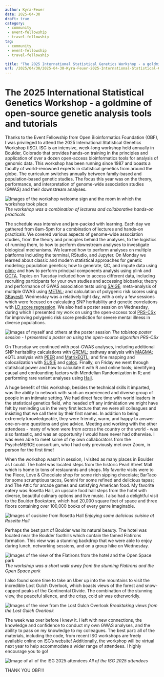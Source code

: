 ```yaml
---
author: Kyra-Feuer
date: 2025-04-30
draft: true
category: 
 - community
 - event-fellowship
 - travel-fellowship
tag:
 - community
 - event-fellowship
 - travel-fellowship

title: "The 2025 International Statistical Genetics Workshop - a goldmine of open-source genetic analysis tools and tutorials"
url: /2025/04/30/2025-04-30-Kyra-Feuer-2025-International-Statistical-Genetics-Workshop/
---
```


# The 2025 International Statistical Genetics Workshop - a goldmine of open-source genetic analysis tools and tutorials

Thanks to the Event Fellowship from Open Bioinformatics Foundation (OBF), I was privileged to attend the 2025 International Statistical Genetics Workshop (ISG). ISG is an intensive, week-long workshop held annually in Boulder, Colorado that provides hands-on training in the principles and application of over a dozen open-access bioinformatics tools for analysis of genomic data. This workshop has been running since 1987 and boasts a faculty of world-renowned experts in statistical genetics from around the globe. The curriculum switches annually between family-based and population-based genetic studies. The focus this year was on the theory, performance, and interpretation of genome-wide association studies (GWAS) and their downstream analyses.

![Images of the workshop welcome sign and the room in which the workshop took place](/img/2025/2025-04-30-Kyra-Feuer-01.jpg)
*The workshop was a combination of lectures and collaborative hands-on practicals*

The schedule was intensive and jam-packed with learning. Each day we gathered from 8am-5pm for a combination of lectures and hands-on practicals. We covered various aspects of genome-wide association studies, from the theory and principles behind the analyses, to the logistics of running them, to how to perform downstream analyses to investigate biological mechanisms. We learned how to perform analyses on multiple platforms including the terminal, RStudio, and Jupyter. On Monday we learned about classic and modern statistical approaches for genetic modeling; population genetics; how to generate, QC, and impute data using [plink](https://www.cog-genomics.org/plink/2.0/); and how to perform principal components analysis using plink and [GCTA](https://yanglab.westlake.edu.cn/software/gcta/#Overview). Topics on Tuesday included how to access different data, including recruiting participants for your own studies and accessing biobanks; theory and performance of GWAS association tests using [SAIGE](https://github.com/weizhouUMICH/SAIGE); meta-analysis of multiple GWAS using [METAL](https://github.com/statgen/METAL); and calculation of polygenic risk scores using [SBayesR](https://github.com/zhilizheng/SBayesRC). Wednesday was a relatively light day, with a only a few sessions which were focused on calculating SNP heritability and genetic correlations with [LD score regression](https://github.com/bulik/ldsc). We also had a poster session on Wednesday, during which I presented my work on using the open-access tool [PRS-CSx](https://github.com/getian107/PRScsx) for improving polygenic risk score prediction for severe mental illness in diverse populations. 

![Images of myself and others at the poster session](/img/2025/2025-04-30-Kyra-Feuer-02.jpg)
*The tabletop poster session - I presented a poster on using the open-source algorithm PRS-CSx*

On Thursday we continued with post-GWAS analyses, including additional SNP heritability calculations with [GREML](https://yanglab.westlake.edu.cn/software/gcta/#GREML); pathway analysis with [MAGMA](https://cncr.nl/research/magma/); eQTL analysis with [PEER](https://www.sanger.ac.uk/tool/peer/) and [MatrixEQTL](https://github.com/andreyshabalin/MatrixEQTL); and fine mapping and colocalization with [SUSIE](https://github.com/stephenslab/susieR) and [coloc](https://github.com/chr1swallace/coloc/). Finally, on Friday we went through statistical power and how to calculate it with R and online tools; identifying causal and confounding factors with Mendelian Randomization in R; and performing rare variant analyses using [Hail](https://github.com/hail-is/hail). 

A huge benefit of this workshop, besides the technical skills it imparted, was the ability to network with such an experienced and diverse group of people in an intimate setting. We had direct face time with world leaders in the statistical genetics field, who headed off any intimidation we might have felt by reminding us in the very first lecture that we were all colleagues and insisting that we call them by their first names. In addition to being extremely knowledgeable, they were friendly, warm, and happy to answer one-on-one questions and give advice. Meeting and working with the other attendees - many of whom were from across the country or the world - was also fantastic, and was an opportunity I would have never had otherwise. I was even able to meet some of my own collaborators from the PsycheMERGE consortium, who I had only previously met over Zoom, in person for the first time!

When the workshop wasn’t in session, I visited as many places in Boulder as I could. The hotel was located steps from the historic Pearl Street Mall which is home to tons of restaurants and shops. My favorite visits were to the Piece, Love & Chocolate shop for some rich sipping chocolate; BarTaco for some scrumptious tacos, Gemini for some refined and delicious tapas; and The Attic for arcade games and satisfying American food. My favorite eatery was Rosetta Hall, an upscale food hall steps from the hotel with diverse, beautiful culinary options and live music. I also had a delightful visit to the Boulder Bookstore, which had 20,000 square feet of space and three floors containing over 100,000 books of every genre imaginable.

![Images of cusisine from Rosetta Hall](/img/2025/2025-04-30-Kyra-Feuer-03.jpg)
*Enjoying some delicious cuisine at Rosetta Hall*

Perhaps the best part of Boulder was its natural beauty. The hotel was located near the Boulder foothills which contain the famed Flatirons formation. This view was a stunning backdrop that we were able to enjoy during lunch, networking sessions, and on a group hike on Wednesday. 

![Images of the view of the Flatirons from the hotel and the Open Space park](/img/2025/2025-04-30-Kyra-Feuer-04.jpg)
*The workshop was a short walk away from the stunning Flatirons and the Open Space park*

I also found some time to take an Uber up into the mountains to visit the incredible Lost Gulch Overlook, which boasts views of the forest and snow-capped peaks of the Continental Divide. The combination of the stunning view, the peaceful silence, and the crisp, cold air was otherworldly. 

![Images of the view from the Lost Gulch Overlook](/img/2025/2025-04-30-Kyra-Feuer-05.jpg)
*Breaktaking views from the Lost Gulch Overlook*

The week was over before I knew it. I left with new connections, the knowledge and confidence to conduct my own GWAS analyses, and the ability to pass on my knowledge to my colleagues. The best part: all of the materials, including the code, from recent ISG workshops are freely available online on [ISG’s website](https://www.colorado.edu/ibg/workshop)! Additionally, the workshop will be virtual next year to help accommodate a wider range of attendees. I highly encourage you to go!

![Image of all of the ISG 2025 attendees](/img/2025/2025-04-30-Kyra-Feuer-06.jpg)
*All of the ISG 2025 attendees*

THANK YOU OBF!!!
